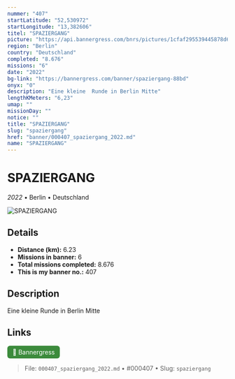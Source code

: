 ```yaml
---
nummer: "407"
startLatitude: "52,530972"
startLongitude: "13,382606"
titel: "SPAZIERGANG"
picture: "https://api.bannergress.com/bnrs/pictures/1cfaf295539445878d66d9d0cdb8e390"
region: "Berlin"
country: "Deutschland"
completed: "8.676"
missions: "6"
date: "2022"
bg-link: "https://bannergress.com/banner/spaziergang-88bd"
onyx: "0"
description: "Eine kleine  Runde in Berlin Mitte"
lengthKMeters: "6,23"
umap: ""
missionDay: ""
notice: ""
title: "SPAZIERGANG"
slug: "spaziergang"
href: "banner/000407_spaziergang_2022.md"
name: "SPAZIERGANG"
---
```

# SPAZIERGANG

*2022* • Berlin • Deutschland

![SPAZIERGANG](https://api.bannergress.com/bnrs/pictures/1cfaf295539445878d66d9d0cdb8e390)



## Details
- **Distance (km):** 6.23
- **Missions in banner:** 6
- **Total missions completed:** 8.676
- **This is my banner no.:** 407



## Description
Eine kleine  Runde in Berlin Mitte



## Links
<a href="https://bannergress.com/banner/spaziergang-88bd" target="_blank" style="display:inline-block;margin-right:8px;padding:6px 12px;background:#3c8b3c;color:#fff;text-decoration:none;border-radius:6px;">🔗 Bannergress</a>



> File: `000407_spaziergang_2022.md`
> • #000407
> • Slug: `spaziergang`
